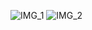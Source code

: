 ![IMG_1](https://github.com/user-attachments/assets/d0a6f532-ecf6-47a0-9ebc-db3b712fc038)
![IMG_2](https://github.com/user-attachments/assets/637e9925-1dd2-45a8-bb6c-68e8a6f37963)
